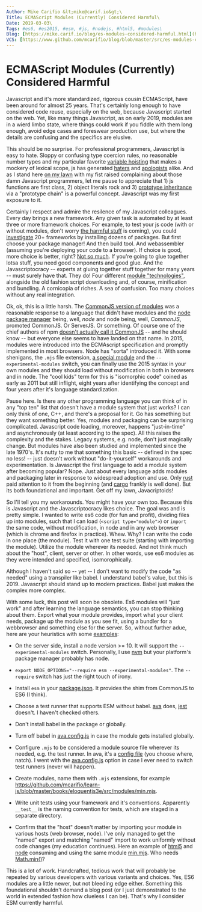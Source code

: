```yaml
---
Author: Mike Carifio &lt;mike@carif.io&gt;\
Title: ECMAScript Modules (Currently) Considered Harmful\
Date: 2019-03-03\
Tags: #es6, #es2015, #esm, #js, #nodejs, #html5, #modules\
Blog: [https://mike.carif.io/blog/es-modules-considered-harmful.html](https://mike.carif.io/blog/es-modules-considered-harmful.html)
VCS: [https://www.github.com/mcarifio/blog/blob/master/src/es-modules-considered-harmful](https://www.github.com/mcarifio/blog/blob/master/src/es-modules-considered-harmful)
---
```


# ECMAScript Modules (Currently) Considered Harmful

Javascript and it's more standardized, rigorous cousin ECMAScript, have been around for almost 25 years. That's certainly long enough to have considered code reuse, 
especially on the web, because Javascript started on the web. Yet, like many things Javascript, as on early 2019, modules are in a wierd limbo state, where 
things could work if you fiddle with them long enough, avoid edge cases and foreswear production use, but where the details are confusing and the specifics are elusive.

This should be no surprise. For professional programmers, Javascript is easy to hate. Sloppy or confusing type coercion rules, no reasonable number types and my particular favorite [variable hoisting](https://scotch.io/tutorials/understanding-hoisting-in-javascript) that makes a mockery of lexical scope, js has generated [haters](https://medium.com/javascript-non-grata/the-top-10-things-wrong-with-javascript-58f440d6b3d8) and [apologists](http://shop.oreilly.com/product/9780596517748.do) alike. And as I stand here [on my lawn](https://en.wikipedia.org/wiki/You_kids_get_off_my_lawn!) with my fist raised complaining about those damn Javascript programmers, let me pause to appreciate that 1) js functions are first class, 2) object literals rock and 3) [prototype inheritance](https://developer.mozilla.org/en-US/docs/Web/JavaScript/Inheritance_and_the_prototype_chain) via a "prototype chain" is a powerful concept. Javascript was my first exposure to it.

Certainly I respect and admire the resilence of my Javascript colleagues. Every day brings a new framework. Any given task is automated by at least three or more framework choices. For example, to test your js code (with or without modules, don't worry [the harmful stuff](https://en.wikipedia.org/wiki/Considered_harmful) is coming), you could [investigate](https://medium.com/welldone-software/an-overview-of-javascript-testing-in-2019-264e19514d0a) 20+ frameworks by installing dozens of packages. But first choose your package manager! And then build tool. And webassembler (assuming you're deploying your code to a browser). If choice is good, more choice is better, right? [Not so much](https://en.wikipedia.org/wiki/The_Paradox_of_Choice). If you're going to glue together lotsa stuff, you need good components and good glue. And the Javascriptocracy -- experts at gluing together stuff together for many years -- must surely have that. They do! Four different [module "technologies"](https://spring.io/understanding/javascript-modules), alongside the old fashion script downloading and, of course, minification and bundling. A cornicopia of riches. A sea of confusion. Too many choices without any real integration.

Ok, ok, this is a little harsh. The [CommonJS version of modules](https://flaviocopes.com/commonjs/) was a reasonable response to a language that didn't have modules and the [node package manager](https://www.npmjs.com/) being, well, _node_ and node being, well, _CommonJS_, promoted CommonJS. Or ServerJS. Or something. Of course one of the chief authors of npm [doesn't actually call it CommonJS](https://github.com/nodejs/node-v0.x-archive/issues/5132) -- and he should know -- but everyone else seems to have landed on that name. In 2015, modules were introduced into the ECMAscript specification and promptly implemented in most browsers. Node has "sorta" introduced it. With some shenigans, the `.mjs` file extension, [a special module](https://github.com/standard-things/esm) and the `--experimental-modules` switch, you can finally use the 2015 syntax in your own modules and they should load without modification in both in browsers and in node. The "cool kids" term for this is "isomorphic code" coined as early as 2011 but still inflight, eight years after identifying the concept and four years after it's language standardization.

Pause here. Is there any other programming language you can think of in any "top ten" list that doesn't have a module system that just works? I can only think of one, C++, and there's a proposal for it. Go has something but they want something better. Yes, modules and packaging can be surprising complicated. Javascript code loading, moreover, happens "just-in-time" and asynchronously (at least according to the spec). All this raises the complexity and the stakes. Legacy systems, e.g. node, don't just magically change. But modules have also been studied and implemented since the late 1970's. It's nutty to me that something this basic -- defined in the spec no less! -- just doesn't work without "do-it-yourself" workarounds and experimentation. Is Javascript the first language to add a module system after becoming popular? Nope. Just about every language adds modules and packaging later in response to widespread adoption and use. Only [rust]() paid attention to it from the beginning (and [cargo]() frankly is well done). But its both foundational and important. Get off my lawn, Javacriptoids!

So I'll tell you my workarounds. You might have your own too. Because this is Javascript and the Javascriptocracy likes choice. The goal was and is pretty simple. I wanted to write es6 code (for fun and profit), dividing files up into modules, such that I can load (`<script type="module">`) or `import` the same code, without modification, in node and in any web browser (which is chrome and firefox in practice). Whew. Why? I can write the code in one place (the module). Test it with one test suite (starting with importing the module). Utilize the module wherever its needed. And not think much about the "host", client, server or other. 
In other words, use es6 modules as they were intended and specified, isomorophically.

Although I haven't said so -- yet -- I don't want to modify the code "as needed" using a transpiler like babel. I understand babel's value, but this is 2019. Javascript should stand up to modern practices. Babel just makes the complex more complex.

With some luck, this post will soon be obsolete. Es6 modules will "just work" and after learning the language semantics, you can stop thinking about them. Export what your module provides, import what your client needs, package up the module as you see fit, using a bundler for a webbrowser and something else for the server. So, without further adue, here are your heuristics with some [examples](https://github.com/mcarifio/learn-js/tree/master/books/eloquentjs3e):

* On the server side, install a node version >= 10. It will support the `--experimental-modules` switch. Personally, I use [nvm](https://github.com/creationix/nvm) but your platform's package manager probably has node.

* `export NODE_OPTIONS="--require esm --experimental-modules"`. The `--require` switch has just the right touch of irony.

* Install `esm` in your [package.json](https://github.com/mcarifio/learn-js/blob/master/books/eloquentjs3e/package.json). It provides the shim from CommonJS to ES6 (I think).

* Choose a test runner that supports ESM without babel. [ava]() does, [jest]() doesn't. I haven't checked others.

* Don't install babel in the package or globally.

* Turn off babel in [ava.config.js](https://github.com/mcarifio/learn-js/blob/master/books/eloquentjs3e/ava.config.js#L12) in case the module gets installed globally.

* Configure `.mjs` to be considered a module source file wherever its needed, e.g. the test runner. In ava, it's a [config file](https://github.com/avajs/ava/blob/master/docs/06-configuration.md#using-avaconfigjs) (you choose where, natch). I went with the [ava.config.js](https://github.com/mcarifio/learn-js/blob/master/books/eloquentjs3e/ava.config.js#L11) option in case I ever need to switch test runners (never will happen).

* Create modules, name them with `.mjs` extensions, for example https://github.com/mcarifio/learn-js/blob/master/books/eloquentjs3e/src/modules/min.mjs.

* Write unit tests using your framework and it's conventions. Apparently `__test__` is the naming convention for tests, which are staged in a separate directory.

* Confirm that the "host" doesn't matter by importing your module in various hosts (web browser, node). I've only managed to get the "named" export and 
matching "named" import to work uniformly without code changes (my education continues). Here an example of [html5](https://github.com/mcarifio/learn-js/blob/master/books/eloquentjs3e/src/hosts/clients/html5/min-web-client.html#L9) and [node](https://github.com/mcarifio/learn-js/blob/master/books/eloquentjs3e/src/hosts/servers/nodejs/min-node-client.mjs#L2) consuming and using the same module [min.mjs](https://github.com/mcarifio/learn-js/blob/master/books/eloquentjs3e/src/modules/min.mjs#L14). Who needs [Math.min()](https://developer.mozilla.org/en-US/docs/Web/JavaScript/Reference/Global_Objects/Math/min)?

This is a lot of work. Handcrafted, tedious work that will probably be repeated by various developers with various variants and choices. Yes, ES6 modules are a little newer, but not bleeding edge either. Something this foundational shouldn't demand a blog post (or I just demonstrated to the world in extended fashion how clueless I can be). That's why I consider ESM currently harmful.


